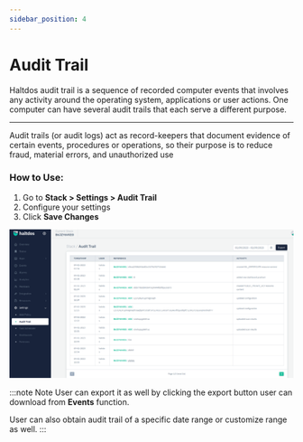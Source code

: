 ```yaml
---
sidebar_position: 4
---
```


# Audit Trail

Haltdos audit trail is a sequence of recorded computer events that involves any activity around the operating system, applications or user actions. One computer can have several audit trails that each serve a different purpose. 

-----
Audit trails (or audit logs) act as record-keepers that document evidence of certain events, procedures or operations, so their purpose is to reduce fraud, material errors, and unauthorized use

### How to Use:

1. Go to **Stack > Settings > Audit Trail**
2. Configure your settings
3. Click **Save Changes**


![audit_trail](/img/platform/v7/docs/audit_trail-newuo.png)

:::note Note
User can export it as well by clicking the export button user can download from **Events** function.

User can also obtain audit trail of a specific date range or customize range as well.
:::
